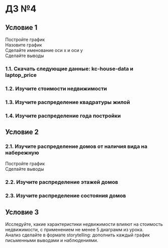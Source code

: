 # ДЗ №4

## Условие 1
Постройте график  
Назовите график  
Сделайте именование оси x и оси y  
Сделайте выводы  

### 1.1. Скачать следующие данные: kc-house-data и laptop_price
### 1.2. Изучите стоимости недвижимости
### 1.3. Изучите распределение квадратуры жилой
### 1.4. Изучите распределение года постройки

## Условие 2
### 2.1. Изучите распределение домов от наличия вида на набережную
Постройте график  
Сделайте выводы  
### 2.2. Изучите распределение этажей домов
### 2.3. Изучите распределение состояния домов

## Условие 3
Исследуйте, какие характеристики недвижимости влияют на стоимость недвижимости, с применением не менее 5 диаграмм из урока.  
Анализ сделайте в формате storytelling: дополнить каждый график письменными выводами и наблюдениями.  